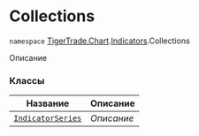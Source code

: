 
# Collections

`namespace` [TigerTrade.Chart](../../TigerTrade.Chart.md).[Indicators](../../TigerTrade.Chart/Indicators.md).Collections

Описание


### Классы
| Название | Описание |
| --- | --- |
| [`IndicatorSeries`](./Collections/IndicatorSeries.cs.md) | *Описание* |
